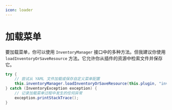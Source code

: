 ```yaml
---
icon: loader
---
```


# 加载菜单

要加载菜单，你可以使用 `InventoryManager` 接口中的多种方法。但我建议你使用 `loadInventoryOrSaveResource` 方法。它允许你从插件的资源中检索文件并保存它。

```java
try {
    // 尝试从 YAML 文件加载或保存自定义菜单配置
    this.inventoryManager.loadInventoryOrSaveResource(this.plugin, "inventories/paginate_inventory.yml");
} catch (InventoryException exception) {
    // 记录加载菜单过程中发生的任何异常
    exception.printStackTrace();
}
```
